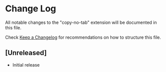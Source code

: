 # Change Log

All notable changes to the "copy-no-tab" extension will be documented in this file.

Check [Keep a Changelog](http://keepachangelog.com/) for recommendations on how to structure this file.

## [Unreleased]

- Initial release
